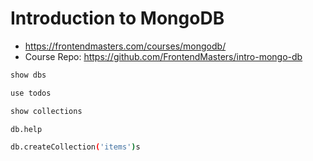 # Introduction to MongoDB

* <https://frontendmasters.com/courses/mongodb/>
* Course Repo: <https://github.com/FrontendMasters/intro-mongo-db>

```bash
show dbs

use todos

show collections

db.help

db.createCollection('items')s
```